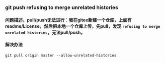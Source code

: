 ### git push refusing to merge unrelated histories
#### 问题描述，pull/push无法进行：我在gitee新建一个仓库，上面有readme/License，然后把本地一个仓库上传。先pull，发现 `refusing to merge unrelated histories`，无法pull/push。
#### 解决办法

```
git pull origin master --allow-unrelated-histories
```

